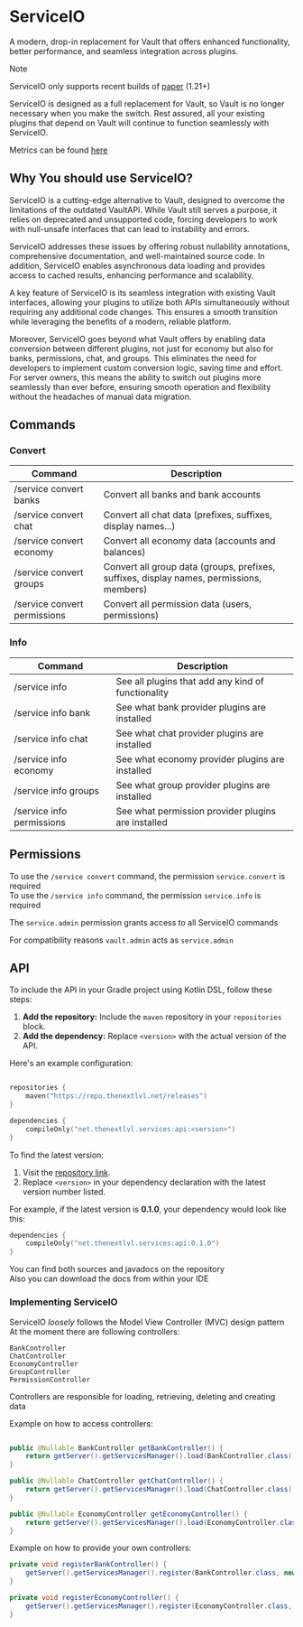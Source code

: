 # ServiceIO

A modern, drop-in replacement for Vault that offers enhanced functionality,
better performance, and seamless integration across plugins.

> [!NOTE]
> ServiceIO only supports recent builds of [paper](https://papermc.io/downloads/paper) (1.21+)
>
> ServiceIO is designed as a full replacement for Vault, so Vault is no longer necessary when you make the switch. Rest
> assured, all your existing plugins that depend on Vault will continue to function seamlessly with ServiceIO.

Metrics can be found [here](https://bstats.org/plugin/bukkit/TheNextLvl%20ServiceIO/23083)

## Why You should use ServiceIO?

ServiceIO is a cutting-edge alternative to Vault, designed to overcome the limitations of the outdated VaultAPI. While
Vault still serves a purpose, it relies on deprecated and unsupported code, forcing developers to work with null-unsafe
interfaces that can lead to instability and errors.

ServiceIO addresses these issues by offering robust nullability annotations, comprehensive documentation, and
well-maintained source code. In addition, ServiceIO enables asynchronous data loading and provides access to cached
results, enhancing performance and scalability.

A key feature of ServiceIO is its seamless integration with existing Vault interfaces, allowing your plugins to utilize
both APIs simultaneously without requiring any additional code changes. This ensures a smooth transition while
leveraging the benefits of a modern, reliable platform.

Moreover, ServiceIO goes beyond what Vault offers by enabling data conversion between different plugins, not just for
economy but also for banks, permissions, chat, and groups. This eliminates the need for developers to implement custom
conversion logic, saving time and effort. For server owners, this means the ability to switch out plugins more
seamlessly than ever before, ensuring smooth operation and flexibility without the headaches of manual data migration.

## Commands

### Convert

| Command                                        | Description                                                                              |
|------------------------------------------------|------------------------------------------------------------------------------------------|
| /service convert banks <source> <target>       | Convert all banks and bank accounts                                                      |
| /service convert chat <source> <target>        | Convert all chat data (prefixes, suffixes, display names...)                             |
| /service convert economy <source> <target>     | Convert all economy data (accounts and balances)                                         |
| /service convert groups <source> <target>      | Convert all group data (groups, prefixes, suffixes, display names, permissions, members) |
| /service convert permissions <source> <target> | Convert all permission data (users, permissions)                                         |

### Info

| Command                   | Description                                        |
|---------------------------|----------------------------------------------------|
| /service info             | See all plugins that add any kind of functionality |
| /service info bank        | See what bank provider plugins are installed       |
| /service info chat        | See what chat provider plugins are installed       |
| /service info economy     | See what economy provider plugins are installed    |
| /service info groups      | See what group provider plugins are installed      |
| /service info permissions | See what permission provider plugins are installed |

## Permissions

To use the `/service convert` command, the permission `service.convert` is required<br/>
To use the `/service info` command, the permission `service.info` is required

The `service.admin` permission grants access to all ServiceIO commands

For compatibility reasons `vault.admin` acts as `service.admin`

## API

To include the API in your Gradle project using Kotlin DSL, follow these steps:

1. **Add the repository:** Include the `maven` repository in your `repositories` block.
2. **Add the dependency:** Replace `<version>` with the actual version of the API.

Here's an example configuration:

```kts

repositories {
    maven("https://repo.thenextlvl.net/releases")
}

dependencies {
    compileOnly("net.thenextlvl.services:api:<version>")
}
```

To find the latest version:

1. Visit the [repository link](https://repo.thenextlvl.net/#/releases/net/thenextlvl/services/api).
2. Replace `<version>` in your dependency declaration with the latest version number listed.

For example, if the latest version is **0.1.0**, your dependency would look like this:

```kts
dependencies {
    compileOnly("net.thenextlvl.services:api:0.1.0")
}
```

You can find both sources and javadocs on the repository<br/>
Also you can download the docs from within your IDE

### Implementing ServiceIO

ServiceIO _loosely_ follows the Model View Controller (MVC) design pattern<br>
At the moment there are following controllers:

    BankController
    ChatController
    EconomyController
    GroupController
    PermissionController

Controllers are responsible for loading, retrieving, deleting and creating data

Example on how to access controllers:

```java

public @Nullable BankController getBankController() {
    return getServer().getServicesManager().load(BankController.class);
}

public @Nullable ChatController getChatController() {
    return getServer().getServicesManager().load(ChatController.class);
}

public @Nullable EconomyController getEconomyController() {
    return getServer().getServicesManager().load(EconomyController.class);
}
```

Example on how to provide your own controllers:

```java
private void registerBankController() {
    getServer().getServicesManager().register(BankController.class, new YourBankController(), this, ServicePriority.Highest);
}

private void registerEconomyController() {
    getServer().getServicesManager().register(EconomyController.class, new YourEconomyController(), this, ServicePriority.Highest);
}
```